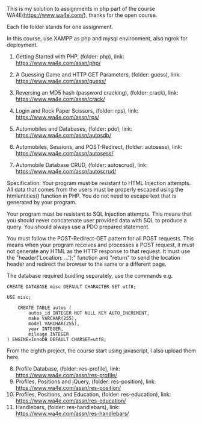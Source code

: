 This is my solution to assignments in php part of the course WA4E(https://www.wa4e.com/), thanks for the open course.

Each file folder stands for one assignment.

In this course, use XAMPP as php and mysql environment, also ngrok for deployment.

1. Getting Started with PHP, (folder: php), link: https://www.wa4e.com/assn/php/

2. A Guessing Game and HTTP GET Parameters, (folder: guess), link: https://www.wa4e.com/assn/guess/

3. Reversing an MD5 hash (password cracking), (folder: crack), link: https://www.wa4e.com/assn/crack/

4. Login and Rock Paper Scissors, (folder: rps), link: https://www.wa4e.com/assn/rps/

5. Automobiles and Databases, (folder: pdo), link: https://www.wa4e.com/assn/autosdb/

6. Automobiles, Sessions, and POST-Redirect, (folder: autosess), link: https://www.wa4e.com/assn/autosess/

7. Automobile Database CRUD, (folder: autoscrud), link: https://www.wa4e.com/assn/autoscrud/

Specification: 
Your program must be resistant to HTML Injection attempts. All data that comes from the users must be properly escaped using the htmlentities() function in PHP. You do not need to escape text that is generated by your program.

Your program must be resistant to SQL Injection attempts. This means that you should never concatenate user provided data with SQL to produce a query. You should always use a PDO prepared statement.

You must follow the POST-Redirect-GET pattern for all POST requests. This means when your program receives and processes a POST request, it must not generate any HTML as the HTTP response to that request. It must use the "header('Location: ...');" function and "return" to send the location header and redirect the browser to the same or a different page.

The database required buidling separately, use the commands e.g.

```
CREATE DATABASE misc DEFAULT CHARACTER SET utf8;

USE misc;

    CREATE TABLE autos (
        autos_id INTEGER NOT NULL KEY AUTO_INCREMENT,
        make VARCHAR(255),
        model VARCHAR(255),
        year INTEGER,
        mileage INTEGER
) ENGINE=InnoDB DEFAULT CHARSET=utf8;
```

From the eighth project, the course start using javascript, I also upload them here.

8. Profile Database, (folder: res-profile), link: https://www.wa4e.com/assn/res-profile/
9. Profiles, Positions and jQuery, (folder: res-position), link: https://www.wa4e.com/assn/res-position/
10. Profiles, Positions, and Education, (folder: res-education), link: https://www.wa4e.com/assn/res-education/
11. Handlebars, (folder: res-handlebars), link: https://www.wa4e.com/assn/res-handlebars/
